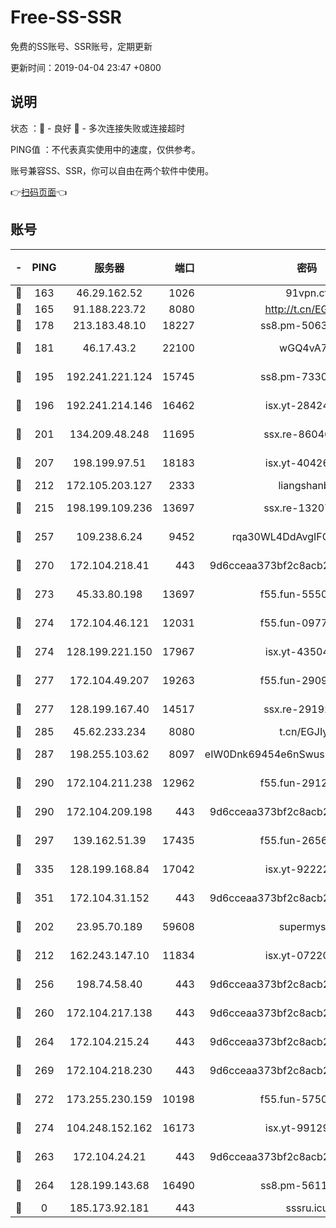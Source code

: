 # Free-SS-SSR

免费的SS账号、SSR账号，定期更新

更新时间：2019-04-04 23:47 +0800

## 说明

状态     ：🙂 - 良好 🙁 - 多次连接失败或连接超时

PING值   ：不代表真实使用中的速度，仅供参考。

账号兼容SS、SSR，你可以自由在两个软件中使用。

👉[扫码页面](https://liesauer.github.io/Free-SS-SSR/)👈

## 账号

|-|PING|服务器|端口|密码|加密方式|区域|
|:----:|:----:|:-----:|-----:|:----:|:----:|:----:|
|🙂|163|46.29.162.52|1026|91vpn.cf|rc4-md5|RU|
|🙂|165|91.188.223.72|8080|http://t.cn/EGJIyrl|rc4-md5|RU|
|🙂|178|213.183.48.10|18227|ss8.pm-50631596|rc4-md5|RU|
|🙂|181|46.17.43.2|22100|wGQ4vA7D|aes-256-gcm|RU|
|🙂|195|192.241.221.124|15745|ss8.pm-73307807|aes-256-cfb|US|
|🙂|196|192.241.214.146|16462|isx.yt-28424769|aes-256-cfb|US|
|🙂|201|134.209.48.248|11695|ssx.re-86046850|aes-256-cfb|US|
|🙂|207|198.199.97.51|18183|isx.yt-40426345|aes-256-cfb|US|
|🙂|212|172.105.203.127|2333|liangshanbo|chacha20|JP|
|🙂|215|198.199.109.236|13697|ssx.re-13207051|aes-256-cfb|US|
|🙂|257|109.238.6.24|9452|rqa30WL4DdAvgIFG6Fs3znzTa|aes-256-cfb|FR|
|🙂|270|172.104.218.41|443|9d6cceaa373bf2c8acb22e60b6a58be6|aes-256-cfb|US|
|🙂|273|45.33.80.198|13697|f55.fun-55504081|aes-256-cfb|US|
|🙂|274|172.104.46.121|12031|f55.fun-09776967|aes-256-cfb|SG|
|🙂|274|128.199.221.150|17967|isx.yt-43504398|aes-256-cfb|SG|
|🙂|277|172.104.49.207|19263|f55.fun-29091069|aes-256-cfb|SG|
|🙂|277|128.199.167.40|14517|ssx.re-29192167|aes-256-cfb|SG|
|🙂|285|45.62.233.234|8080|t.cn/EGJIyrl|rc4-md5|CA|
|🙂|287|198.255.103.62|8097|eIW0Dnk69454e6nSwuspv9DmS201tQ0D|aes-256-cfb|US|
|🙂|290|172.104.211.238|12962|f55.fun-29121491|aes-256-cfb|US|
|🙂|290|172.104.209.198|443|9d6cceaa373bf2c8acb22e60b6a58be6|aes-256-cfb|US|
|🙂|297|139.162.51.39|17435|f55.fun-26568226|aes-256-cfb|SG|
|🙂|335|128.199.168.84|17042|isx.yt-92222344|aes-256-cfb|SG|
|🙂|351|172.104.31.152|443|9d6cceaa373bf2c8acb22e60b6a58be6|aes-256-cfb|US|
|🙂|202|23.95.70.189|59608|supermyssr|chacha20-ietf|US|
|🙂|212|162.243.147.10|11834|isx.yt-07220762|aes-256-cfb|US|
|🙂|256|198.74.58.40|443|9d6cceaa373bf2c8acb22e60b6a58be6|aes-256-cfb|US|
|🙂|260|172.104.217.138|443|9d6cceaa373bf2c8acb22e60b6a58be6|aes-256-cfb|US|
|🙂|264|172.104.215.24|443|9d6cceaa373bf2c8acb22e60b6a58be6|aes-256-cfb|US|
|🙂|269|172.104.218.230|443|9d6cceaa373bf2c8acb22e60b6a58be6|aes-256-cfb|US|
|🙂|272|173.255.230.159|10198|f55.fun-57509636|aes-256-cfb|US|
|🙂|274|104.248.152.162|16173|isx.yt-99129295|aes-256-cfb|SG|
|🙁|263|172.104.24.21|443|9d6cceaa373bf2c8acb22e60b6a58be6|aes-256-cfb|US|
|🙁|264|128.199.143.68|16490|ss8.pm-56112391|aes-256-cfb|SG|
|🙁|0|185.173.92.181|443|sssru.icu|rc4-md5|RU|

